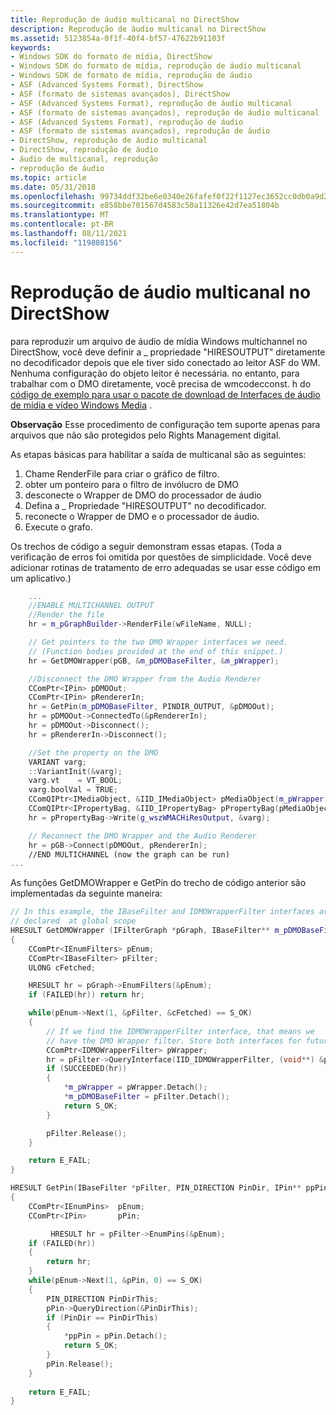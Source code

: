 ```yaml
---
title: Reprodução de áudio multicanal no DirectShow
description: Reprodução de áudio multicanal no DirectShow
ms.assetid: 5123854a-0f1f-40f4-bf57-47622b91103f
keywords:
- Windows SDK do formato de mídia, DirectShow
- Windows SDK do formato de mídia, reprodução de áudio multicanal
- Windows SDK de formato de mídia, reprodução de áudio
- ASF (Advanced Systems Format), DirectShow
- ASF (formato de sistemas avançados), DirectShow
- ASF (Advanced Systems Format), reprodução de áudio multicanal
- ASF (formato de sistemas avançados), reprodução de áudio multicanal
- ASF (Advanced Systems Format), reprodução de áudio
- ASF (formato de sistemas avançados), reprodução de áudio
- DirectShow, reprodução de áudio multicanal
- DirectShow, reprodução de áudio
- áudio de multicanal, reprodução
- reprodução de áudio
ms.topic: article
ms.date: 05/31/2018
ms.openlocfilehash: 99734ddf32be6e0340e26fafef0f22f1127ec3652cc0db0a9d2e94ce2f694b96
ms.sourcegitcommit: e858bbe701567d4583c50a11326e42d7ea51804b
ms.translationtype: MT
ms.contentlocale: pt-BR
ms.lasthandoff: 08/11/2021
ms.locfileid: "119808156"
---
```

# <a name="multichannel-audio-playback-in-directshow"></a>Reprodução de áudio multicanal no DirectShow

para reproduzir um arquivo de áudio de mídia Windows multichannel no DirectShow, você deve definir a \_ propriedade "HIRESOUTPUT" diretamente no decodificador depois que ele tiver sido conectado ao leitor ASF do WM. Nenhuma configuração do objeto leitor é necessária. no entanto, para trabalhar com o DMO diretamente, você precisa de wmcodecconst. h do [código de exemplo para usar o pacote de download de Interfaces de áudio de mídia e vídeo Windows Media](https://www.microsoft.com/downloads/details.aspx?FamilyId=92490D8A-4F2E-46F1-8835-B1D987B3C985&displaylang=en) .

**Observação** Esse procedimento de configuração tem suporte apenas para arquivos que não são protegidos pelo Rights Management digital.

As etapas básicas para habilitar a saída de multicanal são as seguintes:

1.  Chame RenderFile para criar o gráfico de filtro.
2.  obter um ponteiro para o filtro de invólucro de DMO
3.  desconecte o Wrapper de DMO do processador de áudio
4.  Defina a \_ Propriedade "HIRESOUTPUT" no decodificador.
5.  reconecte o Wrapper de DMO e o processador de áudio.
6.  Execute o grafo.

Os trechos de código a seguir demonstram essas etapas. (Toda a verificação de erros foi omitida por questões de simplicidade. Você deve adicionar rotinas de tratamento de erro adequadas se usar esse código em um aplicativo.)


```C++
    ...
    //ENABLE MULTICHANNEL OUTPUT
    //Render the file
    hr = m_pGraphBuilder->RenderFile(wFileName, NULL);

    // Get pointers to the two DMO Wrapper interfaces we need.
    // (Function bodies provided at the end of this snippet.)
    hr = GetDMOWrapper(pGB, &m_pDMOBaseFilter, &m_pWrapper); 

    //Disconnect the DMO Wrapper from the Audio Renderer
    CComPtr<IPin> pDMOOut;
    CComPtr<IPin> pRendererIn;
    hr = GetPin(m_pDMOBaseFilter, PINDIR_OUTPUT, &pDMOOut);
    hr = pDMOOut->ConnectedTo(&pRendererIn);
    hr = pDMOOut->Disconnect();
    hr = pRendererIn->Disconnect();

    //Set the property on the DMO
    VARIANT varg;
    ::VariantInit(&varg);
    varg.vt    = VT_BOOL;
    varg.boolVal = TRUE;
    CComQIPtr<IMediaObject, &IID_IMediaObject> pMediaObject(m_pWrapper);
    CComQIPtr<IPropertyBag, &IID_IPropertyBag> pPropertyBag(pMediaObject);
    hr = pPropertyBag->Write(g_wszWMACHiResOutput, &varg);

    // Reconnect the DMO Wrapper and the Audio Renderer
    hr = pGB->Connect(pDMOOut, pRendererIn);
    //END MULTICHANNEL (now the graph can be run)
...

```



As funções GetDMOWrapper e GetPin do trecho de código anterior são implementadas da seguinte maneira:


```C++
// In this example, the IBaseFilter and IDMOWrapperFilter interfaces are
// declared  at global scope
HRESULT GetDMOWrapper (IFilterGraph *pGraph, IBaseFilter** m_pDMOBaseFilter, IDMOWrapperFilter** m_pWrapper) 
{
    CComPtr<IEnumFilters> pEnum;
    CComPtr<IBaseFilter> pFilter;
    ULONG cFetched;

    HRESULT hr = pGraph->EnumFilters(&pEnum);
    if (FAILED(hr)) return hr;

    while(pEnum->Next(1, &pFilter, &cFetched) == S_OK)
    {
        // If we find the IDMOWrapperFilter interface, that means we 
        // have the DMO Wrapper filter. Store both interfaces for future use.
        CComPtr<IDMOWrapperFilter> pWrapper;
        hr = pFilter->QueryInterface(IID_IDMOWrapperFilter, (void**) &pWrapper);
        if (SUCCEEDED(hr))
        {
            *m_pWrapper = pWrapper.Detach();
            *m_pDMOBaseFilter = pFilter.Detach();
            return S_OK;
        }

        pFilter.Release();
    }

    return E_FAIL;
}

HRESULT GetPin(IBaseFilter *pFilter, PIN_DIRECTION PinDir, IPin** ppPin)
{
    CComPtr<IEnumPins>  pEnum;
    CComPtr<IPin>       pPin;

         HRESULT hr = pFilter->EnumPins(&pEnum);
    if (FAILED(hr))
    {
        return hr;
    }
    while(pEnum->Next(1, &pPin, 0) == S_OK)
    {
        PIN_DIRECTION PinDirThis;
        pPin->QueryDirection(&PinDirThis);
        if (PinDir == PinDirThis)
        {
            *ppPin = pPin.Detach();
            return S_OK;
        }
        pPin.Release();
    }
    
    return E_FAIL;
}
```



 

 




